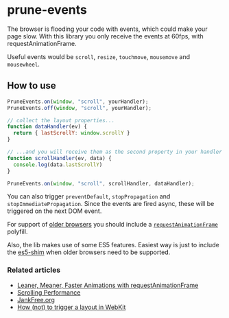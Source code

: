 prune-events
============

The browser is flooding your code with events, which could make your page slow.
With this library you only receive the events at 60fps, with requestAnimationFrame.

Useful events would be `scroll`, `resize`, `touchmove`, `mousemove` and `mousewheel`.

## How to use
````js
PruneEvents.on(window, "scroll", yourHandler);
PruneEvents.off(window, "scroll", yourHandler);
````

````js
// collect the layout properties...
function dataHandler(ev) {
  return { lastScrollY: window.scrollY }
}

// ...and you will receive them as the second property in your handler
function scrollHandler(ev, data) {
  console.log(data.lastScrollY)
}

PruneEvents.on(window, "scroll", scrollHandler, dataHandler);
````

You can also trigger `preventDefault`, `stopPropagation` and `stopImmediatePropagation`.
Since the events are fired async, these will be triggered on the next DOM event.

For support of [older browsers](http://caniuse.com/#feat=requestanimationframe) you should include a 
[`requestAnimationFrame`](https://gist.github.com/paulirish/1579671) polyfill.

Also, the lib makes use of some ES5 features. Easiest way is just to include the [es5-shim](https://github.com/es-shims/es5-shim)
when older browsers need to be supported.


### Related articles
- [Leaner, Meaner, Faster Animations with requestAnimationFrame](http://www.html5rocks.com/en/tutorials/speed/animations/)
- [Scrolling Performance](http://www.html5rocks.com/en/tutorials/speed/scrolling/)
- [JankFree.org](http://jankfree.org/)
- [How (not) to trigger a layout in WebKit](http://gent.ilcore.com/2011/03/how-not-to-trigger-layout-in-webkit.html)
